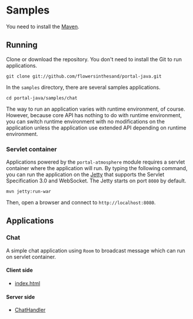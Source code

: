 # Samples
You need to install the [Maven](http://maven.apache.org/).

## Running
Clone or download the repository. You don't need to install the Git to run applications.
```
git clone git://github.com/flowersinthesand/portal-java.git
```

In the `samples` directory, there are several samples applications.
```
cd portal-java/samples/chat
```

The way to run an application varies with runtime environment, of course. However, because core API has nothing to do with runtime environment, you can switch runtime environment with no modifications on the application unless the application use extended API depending on runtime environment.

### Servlet container
Applications powered by the `portal-atmosphere` module requires a servlet container where the application will run. By typing the following command, you can run the application on the [Jetty](http://www.eclipse.org/jetty/) that supports the Servlet Specification 3.0 and WebSocket. The Jetty starts on port `8080` by default.
```
mvn jetty:run-war
```

Then, open a browser and connect to `http://localhost:8080`.

## Applications
### Chat
A simple chat application using `Room` to broadcast message which can run on servlet container.
#### Client side
* [index.html](https://github.com/flowersinthesand/portal-java/blob/master/samples/chat/src/main/webapp/index.html)

#### Server side
* [ChatHandler](https://github.com/flowersinthesand/portal-java/blob/master/samples/chat/src/main/java/com/github/flowersinthesand/samples/ChatHandler.java)